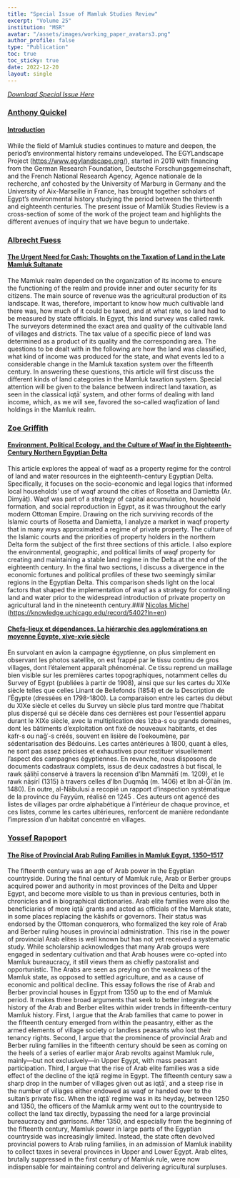 ```yaml
---
title: "Special Issue of Mamluk Studies Review"
excerpt: "Volume 25"
institution: "MSR"
avatar: "/assets/images/working_paper_avatars3.png"
author_profile: false
type: "Publication"
toc: true
toc_sticky: true
date: 2022-12-20
layout: single
---
```


[*Download Special Issue Here*](https://knowledge.uchicago.edu/search?ln=en&cc=Mamluk%20Studies%20Review&p=&f=&rm=&ln=en&sf=latest%20first&so=a&rg=25&c=Mamluk%20Studies%20Review&c=&of=hb&fct__3=2022)

### [Anthony Quickel](https://www.egylandscape.org/members/AnthonyQuickel/)
#### [Introduction](https://knowledge.uchicago.edu/record/5399?ln=en)

While the field of Mamluk studies continues to mature and deepen, the period’s environmental history remains undeveloped. The EGYLandscape Project (https://www.egylandscape.org/), started in 2019 with financing from the German Research Foundation, Deutsche Forschungsgemeinschaft, and the French National Research Agency, Agence nationale de la recherche, anf cohosted by the University of Marburg in Germany and the University of Aix-Marseille in France, has brought together scholars of Egypt’s environmental history studying the period between the thirteenth and eighteenth centuries. The present issue of Mamlūk Studies Review is a cross-section of some of the work of the project team and highlights the different avenues of inquiry that we have begun to undertake.


### [Albrecht Fuess](https://www.egylandscape.org/members/AlbrechtFuess/)
#### [The Urgent Need for Cash: Thoughts on the Taxation of Land in the Late Mamluk Sultanate](https://knowledge.uchicago.edu/record/5400?ln=en)

The Mamluk realm depended on the organization of its income to ensure the functioning of the realm and provide inner and outer security for its citizens. The main source of revenue was the agricultural production of its landscape. It was, therefore, important to know how much cultivable land there was, how much of it could be taxed, and at what rate, so land had to be measured by state officials. In Egypt, this land survey was called rawk. The surveyors determined the exact area and quality of the cultivable land of villages and districts. The tax value of a specific piece of land was determined as a product of its quality and the corresponding area. The questions to be dealt with in the following are how the land was classified, what kind of income was produced for the state, and what events led to a considerable change in the Mamluk taxation system over the fifteenth century. In answering these questions, this article will first discuss the different kinds of land categories in the Mamluk taxation system. Special attention will be given to the balance between indirect land taxation, as seen in the classical iqṭāʿ system, and other forms of dealing with land income, which, as we will see, favored the so-called waqfization of land holdings in the Mamluk realm.

### [Zoe Griffith](https://www.egylandscape.org/members/ZoeGriffith/)
#### [Environment, Political Ecology, and the Culture of Waqf in the Eighteenth-Century Northern Egyptian Delta](https://knowledge.uchicago.edu/record/5401?ln=en)

This article explores the appeal of waqf as a property regime for the control of land and water resources in the eighteenth-century Egyptian Delta. Specifically, it focuses on the socio-economic and legal logics that informed local households’ use of waqf around the cities of Rosetta and Damietta (Ar. Dimyāṭ). Waqf was part of a strategy of capital accumulation, household formation, and social reproduction in Egypt, as it was throughout the early modern Ottoman Empire. Drawing on the rich surviving records of the Islamic courts of Rosetta and Damietta, I analyze a market in waqf property that in many ways approximated a regime of private property. The culture of the Islamic courts and the priorities of property holders in the northern Delta form the subject of the first three sections of this article. I also explore the environmental, geographic, and political limits of waqf property for creating and maintaining a stable land regime in the Delta at the end of the eighteenth century. In the final two sections, I discuss a divergence in the economic fortunes and political profiles of these two seemingly similar regions in the Egyptian Delta. This comparison sheds light on the local factors that shaped the implementation of waqf as a strategy for controlling land and water prior to the widespread introduction of private property on agricultural land in the nineteenth century.### [Nicolas Michel](https://www.egylandscape.org/members/NicolasMichel/) (https://knowledge.uchicago.edu/record/5402?ln=en)
#### [Chefs-lieux et dépendances. La hiérarchie des agglomérations en moyenne Égypte, xive-xvie siècle](https://knowledge.uchicago.edu/record/5402?ln=en)

En survolant en avion la campagne égyptienne, on plus simplement en observant les photos satellite, on est frappé par le tissu continu de gros villages, dont l’étalement apparaît phénoménal. Ce tissu reprend un maillage bien visible sur les premières cartes topographiques, notamment celles du Survey of Egypt (publiées à partir de 1908), ainsi que sur les cartes du XIXe siècle telles que celles Linant de Bellefonds (1854) et de la Description de l’Égypte (dressées en 1798-1800). La comparaison entre les cartes du début du XIXe siècle et celles du Survey un siècle plus tard montre que l’habitat plus dispersé qui se décèle dans ces dernières est pour l’essentiel apparu durant le XIXe siècle, avec la multiplication des ʿizba-s ou grands domaines, dont les bâtiments d’exploitation ont fixé de nouveaux habitants, et des kafr-s ou naǧʿ-s créés, souvent en lisière de l’oekoumène, par sédentarisation des Bédouins. Les cartes antérieures à 1800, quant à elles, ne sont pas assez précises et exhaustives pour restituer visuellement l’aspect des campagnes égyptiennes. En revanche, nous disposons de documents cadastraux complets, issus de deux cadastres à but fiscal, le rawk ṣāliḥī conservé à travers la recension d’Ibn Mammātī (m. 1209), et le rawk nāṣirī (1315) à travers celles d’Ibn Duqmāq (m. 1406) et Ibn al-Ǧīʿān (m. 1480). En outre, al-Nābulusī a recopié un rapport d’inspection systématique de la province du Fayyūm, réalisé en 1245 . Ces auteurs ont agencé des listes de villages par ordre alphabétique à l’intérieur de chaque province, et ces listes, comme les cartes ultérieures, renforcent de manière redondante l’impression d’un habitat concentré en villages.

### [Yossef Rapoport](https://www.egylandscape.org/members/YossefRapoport/)
#### [The Rise of Provincial Arab Ruling Families in Mamluk Egypt, 1350–1517](https://knowledge.uchicago.edu/record/5403?ln=en)

The fifteenth century was an age of Arab power in the Egyptian countryside. During the final century of Mamluk rule, Arab or Berber groups acquired power and authority in most provinces of the Delta and Upper Egypt, and become more visible to us than in previous centuries, both in chronicles and in biographical dictionaries. Arab elite families were also the beneficiaries of more iqṭāʿ grants and acted as officials of the Mamluk state, in some places replacing the kāshifs or governors. Their status was endorsed by the Ottoman conquerors, who formalized the key role of Arab and Berber ruling houses in provincial administration. This rise in the power of provincial Arab elites is well known but has not yet received a systematic study. While scholarship acknowledges that many Arab groups were engaged in sedentary cultivation and that Arab houses were co-opted into Mamluk bureaucracy, it still views them as chiefly pastoralist and opportunistic. The Arabs are seen as preying on the weakness of the Mamluk state, as opposed to settled agriculture, and as a cause of economic and political decline. This essay follows the rise of Arab and Berber provincial houses in Egypt from 1350 up to the end of Mamluk period. It makes three broad arguments that seek to better integrate the history of the Arab and Berber elites within wider trends in fifteenth-century Mamluk history. First, I argue that the Arab families that came to power in the fifteenth century emerged from within the peasantry, either as the armed elements of village society or landless peasants who lost their tenancy rights. Second, I argue that the prominence of provincial Arab and Berber ruling families in the fifteenth century should be seen as coming on the heels of a series of earlier major Arab revolts against Mamluk rule, mainly—but not exclusively—in Upper Egypt, with mass peasant participation. Third, I argue that the rise of Arab elite families was a side effect of the decline of the iqṭāʿ regime in Egypt. The fifteenth century saw a sharp drop in the number of villages given out as iqṭāʿ, and a steep rise in the number of villages either endowed as waqf or handed over to the sultan’s private fisc. When the iqṭāʿ regime was in its heyday, between 1250 and 1350, the officers of the Mamluk army went out to the countryside to collect the land tax directly, bypassing the need for a large provincial bureaucracy and garrisons. After 1350, and especially from the beginning of the fifteenth century, Mamluk power in large parts of the Egyptian countryside was increasingly limited. Instead, the state often devolved provincial powers to Arab ruling families, in an admission of Mamluk inability to collect taxes in several provinces in Upper and Lower Egypt. Arab elites, brutally suppressed in the first century of Mamluk rule, were now indispensable for maintaining control and delivering agricultural surpluses.
